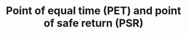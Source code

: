 ---
learningObjectiveId: "033.04.03"
parentId: "033.04"
title: Point of equal time (PET) and point of safe return (PSR)
---